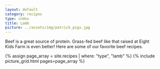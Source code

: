 ```yaml
---
layout: default
category: recipes
type: index
title: Lamb
picture: ../assets/img/patrick_pigs.jpg
---
```


Beef is a great source of protein. Grass-fed beef like that raised at Eight Kids Farm is even better! Here are some of our favorite beef recipes.

{% assign page_array = site.recipes | where: "type", "lamb"	%}
{% include picture_grid.html pages=page_array				%}
